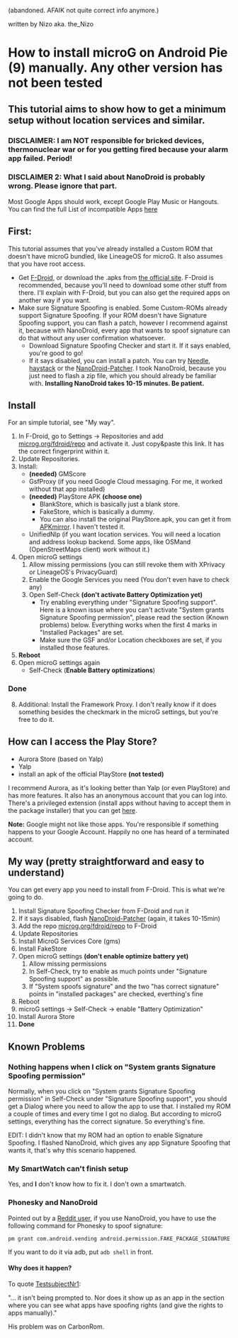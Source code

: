 (abandoned. AFAIK not quite correct info anymore.)

written by Nizo aka. the_Nizo

How to install microG on Android Pie (9) manually. Any other version has not been tested
===

## This tutorial aims to show how to get a minimum setup without location services and similar.
### DISCLAIMER: I am NOT responsible for bricked devices, thermonuclear war or for you getting fired because your alarm app failed. Period!
### DISCLAIMER 2: What I said about NanoDroid is probably wrong. Please ignore that part.

Most Google Apps should work, except Google Play Music or Hangouts. You can find the full List of incompatible Apps [here](https://github.com/microg/android_packages_apps_GmsCore/wiki/Problem-Apps)

## First:
This tutorial assumes that you've already installed a Custom ROM that doesn't have microG bundled, like LineageOS for microG. It also assumes that you have root access.

* Get [F-Droid](https://f-droid.org/), or download the .apks from [the official site](https://microg.org/download.html). F-Droid is recommended, because you'll need to download some other stuff from there. I'll explain with F-Droid, but you can also get the required apps on another way if you want.
* Make sure Signature Spoofing is enabled. Some Custom-ROMs already support Signature Spoofing. If your ROM doesn't have Signature Spoofing support, you can flash a patch, however I recommend against it, because with NanoDroid, every app that wants to spoof signature can do that without any user confirmation whatsoever.
	* Download Signature Spoofing Checker and start it. If it says enabled, you're good to go!
	* If it says disabled, you can install a patch. You can try [Needle](https://github.com/moosd/Needle), [haystack](https://github.com/Lanchon/haystack) or the [NanoDroid-Patcher](https://github.com/Nanolx/NanoDroid). I took NanoDroid, because you just need to flash a zip file, which you should already be familiar with. **Installing NanoDroid takes 10-15 minutes. Be patient.**

## Install
For an simple tutorial, see "My way".
1. In F-Droid, go to Settings -> Repositories and add [microg.org/fdroid/repo](https://microg.org/fdroid/repo?fingerprint=9BD06727E62796C0130EB6DAB39B73157451582CBD138E86C468ACC395D14165) and activate it. Just copy&paste this link. It has the correct fingerprint within it.
2. Update Repositories.
3. Install:
	* **(needed)** GMScore
	* GsfProxy (if you need Google Cloud messaging. For me, it worked without that app installed)
	* **(needed)** PlayStore APK **(choose one)**
		* BlankStore, which is basically just a blank store.
		* FakeStore, which is basically a dummy.
		* You can also install the original PlayStore.apk, you can get it from [APKmirror](apkmirror.com). I haven't tested it.
	* UnifiedNlp (if you want location services. You will need a location and address lookup backend. Some apps, like OSMand (OpenStreetMaps client) work without it.)
4. Open microG settings
	1. Allow missing permissions (you can still revoke them with XPrivacy or LineageOS's PrivacyGuard)
	2. Enable the Google Services you need (You don't even have to check any)
	3. Open Self-Check **(don't activate Battery Optimization yet)**
		* Try enabling everything under "Signature Spoofing support". Here is a known issue where you can't activate "System grants Signature Spoofing permission", please read the section (Known problems) below. Everything works when the first 4 marks in "Installed Packages" are set.
		* Make sure the GSF and/or Location checkboxes are set, if you installed those features.
5. **Reboot**
6. Open microG settings again
	* Self-Check (**Enable Battery optimizations**)
### Done

8. Additional: Install the Framework Proxy. I don't really know if it does something besides the checkmark in the microG settings, but you're free to do it.

## How can I access the Play Store?
* Aurora Store (based on Yalp)
* Yalp
* install an apk of the official PlayStore **(not tested)**

I recommend Aurora, as it's looking better than Yalp (or even PlayStore) and has more features. It also has an anonymous account that you can log into. There's a privileged extension (install apps without having to accept them in the package installer) that you can get [here](https://gitlab.com/AuroraOSS/AuroraServices).

**Note:** Google might not like those apps. You're responsible if something happens to your Google Account. Happily no one has heard of a terminated account.

## My way (pretty straightforward and easy to understand)
You can get every app you need to install from F-Droid. This is what we're going to do.
1. Install Signature Spoofing Checker from F-Droid and run it
2. If it says disabled, flash [NanoDroid-Patcher](https://github.com/Nanolx/NanoDroid) (again, it takes 10-15min)
3. Add the repo [microg.org/fdroid/repo](https://microg.org/fdroid/repo?fingerprint=9BD06727E62796C0130EB6DAB39B73157451582CBD138E86C468ACC395D14165) to F-Droid
4. Update Repositories
5. Install MicroG Services Core (gms)
6. Install FakeStore
7. Open microG settings **(don't enable optimize battery yet)**
	1. Allow missing permissions
	2. In Self-Check, try to enable as much points under "Signature Spoofing support" as possible.
	3. If "System spoofs signature" and the two "has correct signature" points in "installed packages" are checked, everthing's fine
8. Reboot
9. microG settings -> Self-Check -> enable "Battery Optimization"
9. Install Aurora Store
10. **Done**

## Known Problems

### Nothing happens when I click on "System grants Signature Spoofing permission"
Normally, when you click on "System grants Signature Spoofing permission" in Self-Check under "Signature Spoofing support", you should get a Dialog where you need to allow the app to use that. I installed my ROM a couple of times and every time I got no dialog. But according to microG settings, everything has the correct signature. So everything's fine.

EDIT: I didn't know that my ROM had an option to enable Signature Spoofing. I flashed NanoDroid, which gives any app Signature Spoofing that wants it, that's why this scenario happened.

### My SmartWatch can't finish setup
Yes, and **I** don't know how to fix it. I don't own a smartwatch.

### Phonesky and NanoDroid
Pointed out by a [Reddit user](https://www.reddit.com/r/MicroG/comments/gfszih/found_an_error_in_the_wiki/fpvl7rq/), if you use NanoDroid, you have to use the following command for Phonesky to spoof signature:

`pm grant com.android.vending android.permission.FAKE_PACKAGE_SIGNATURE`

If you want to do it via adb, put `adb shell` in front.

#### Why does it happen?

To quote [TestsubjectNr1](https://www.reddit.com/user/TestsubjectNr1):

"... it isn't being prompted to. Nor does it show up as an app in the section
 where you can see what apps have spoofing rights (and give the rights 
to apps manually)."

His problem was on CarbonRom.
